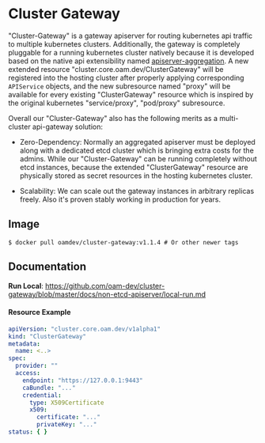 # Cluster Gateway

"Cluster-Gateway" is a gateway apiserver for routing kubernetes api traffic
to multiple kubernetes clusters. Additionally, the gateway is completely 
pluggable for a running kubernetes cluster natively because it is developed
based on the native api extensibility named [apiserver-aggregation](https://kubernetes.io/docs/concepts/extend-kubernetes/api-extension/apiserver-aggregation/).
A new extended resource "cluster.core.oam.dev/ClusterGateway" will be registered into the
hosting cluster after properly applying corresponding `APIService` objects, 
and the new subresource named "proxy" will be available for every existing 
"ClusterGateway" resource which is inspired by the original kubernetes 
"service/proxy", "pod/proxy" subresource.

Overall our "Cluster-Gateway" also has the following merits as a multi-cluster 
api-gateway solution:

- Zero-Dependency: Normally an aggregated apiserver must be deployed along with a
  dedicated etcd cluster which is bringing extra costs for the admins. While
  our "Cluster-Gateway" can be running completely without etcd instances,
  because the extended "ClusterGateway" resource are physically stored as
  secret resources in the hosting kubernetes cluster.
  
- Scalability: We can scale out the gateway instances in arbitrary replicas
  freely. Also it's proven stably working in production for years.

## Image

```shell
$ docker pull oamdev/cluster-gateway:v1.1.4 # Or other newer tags
```

## Documentation

__Run Local__: https://github.com/oam-dev/cluster-gateway/blob/master/docs/non-etcd-apiserver/local-run.md


#### Resource Example

```yaml
apiVersion: "cluster.core.oam.dev/v1alpha1"
kind: "ClusterGateway"
metadata:
  name: <..>
spec:
  provider: ""
  access:
    endpoint: "https://127.0.0.1:9443"
    caBundle: "..."
    credential:
      type: X509Certificate
      x509:
        certificate: "..."
        privateKey: "..."
status: { }      
```


